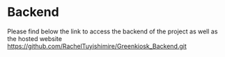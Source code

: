 # Backend

Please find below the link to access the backend of the project as well as the hosted website
https://github.com/RachelTuyishimire/Greenkiosk_Backend.git


